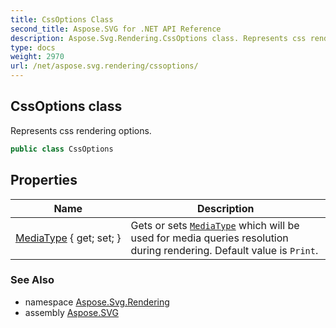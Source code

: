 ```yaml
---
title: CssOptions Class
second_title: Aspose.SVG for .NET API Reference
description: Aspose.Svg.Rendering.CssOptions class. Represents css rendering options
type: docs
weight: 2970
url: /net/aspose.svg.rendering/cssoptions/
---
```

## CssOptions class

Represents css rendering options.

```csharp
public class CssOptions
```

## Properties

| Name | Description |
| --- | --- |
| [MediaType](../../aspose.svg.rendering/cssoptions/mediatype/) { get; set; } | Gets or sets [`MediaType`](../mediatype/) which will be used for media queries resolution during rendering. Default value is `Print`. |

### See Also

* namespace [Aspose.Svg.Rendering](../../aspose.svg.rendering/)
* assembly [Aspose.SVG](../../)
